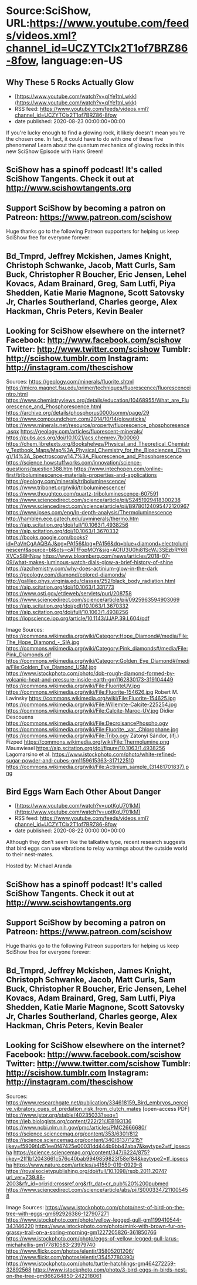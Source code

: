 # Source:SciShow, URL:https://www.youtube.com/feeds/videos.xml?channel_id=UCZYTClx2T1of7BRZ86-8fow, language:en-US

## Why These 5 Rocks Actually Glow
 - [https://www.youtube.com/watch?v=qIYe1tnLwkk](https://www.youtube.com/watch?v=qIYe1tnLwkk)
 - RSS feed: https://www.youtube.com/feeds/videos.xml?channel_id=UCZYTClx2T1of7BRZ86-8fow
 - date published: 2020-08-23 00:00:00+00:00

If you're lucky enough to find a glowing rock, it likely doesn't mean you're the chosen one. In fact, it could have to do with one of these five phenomena! Learn about the quantum mechanics of glowing rocks in this new SciShow Episode with Hank Green!

SciShow has a spinoff podcast! It's called SciShow Tangents. Check it out at http://www.scishowtangents.org
----------
Support SciShow by becoming a patron on Patreon: https://www.patreon.com/scishow
----------
Huge thanks go to the following Patreon supporters for helping us keep SciShow free for everyone forever:

Bd_Tmprd, Jeffrey Mckishen, James Knight, Christoph Schwanke, Jacob, Matt Curls, Sam Buck, Christopher R Boucher, Eric Jensen, Lehel Kovacs, Adam Brainard, Greg, Sam Lutfi, Piya Shedden, Katie Marie Magnone, Scott Satovsky Jr, Charles Southerland, Charles george, Alex Hackman, Chris Peters, Kevin Bealer
----------
Looking for SciShow elsewhere on the internet?
Facebook: http://www.facebook.com/scishow
Twitter: http://www.twitter.com/scishow
Tumblr: http://scishow.tumblr.com
Instagram: http://instagram.com/thescishow
----------
Sources:
https://geology.com/minerals/fluorite.shtml  
https://micro.magnet.fsu.edu/primer/techniques/fluorescence/fluorescenceintro.html  
https://www.chemistryviews.org/details/education/10468955/What_are_Fluorescence_and_Phosphorescence.html  
https://archive.org/details/phosphorus0000somm/page/29
https://www.compoundchem.com/2014/10/14/glowsticks/
https://www.minerals.net/resource/property/fluorescence_phosphoresence.aspx
https://geology.com/articles/fluorescent-minerals/
https://pubs.acs.org/doi/10.1021/acs.chemrev.7b00060
https://chem.libretexts.org/Bookshelves/Physical_and_Theoretical_Chemistry_Textbook_Maps/Map%3A_Physical_Chemistry_for_the_Biosciences_(Chang)/14%3A_Spectroscopy/14.7%3A_Fluorescence_and_Phosphorescence
https://science.howstuffworks.com/innovation/science-questions/question388.htm
https://www.intechopen.com/online-first/triboluminescence-materials-properties-and-applications
https://geology.com/minerals/triboluminescence/
https://www.tribonet.org/wiki/triboluminescence/
https://www.thoughtco.com/quartz-triboluminescence-607591
https://www.sciencedirect.com/science/article/pii/S2451929418300238
https://www.sciencedirect.com/science/article/pii/B9780124095472120967
https://www.ipses.com/eng/In-depth-analysis/Thermoluminescence
http://hamblen.ece.gatech.edu/uvminerals/thermo.htm
https://aip.scitation.org/doi/full/10.1063/1.4938256
https://aip.scitation.org/doi/10.1063/1.3670332
https://books.google.com/books?id=PaVnCgAAQBAJ&pg=PA156&lpg=PA156&dq=blue+diamond+electroluminescent&source=bl&ots=cATfFopMOY&sig=ACfU3U0hj81ScWJ3SEzbRY6RXVCxS8HNqw
https://www.bloomberg.com/news/articles/2018-07-09/what-makes-luminous-watch-dials-glow-a-brief-history-of-shine
https://azchemistry.com/why-does-actinium-glow-in-the-dark
https://geology.com/diamond/colored-diamonds/
http://galileo.phys.virginia.edu/classes/252/black_body_radiation.html
https://aip.scitation.org/doi/10.1063/1.331773
https://www.osti.gov/etdeweb/servlets/purl/208758
https://www.sciencedirect.com/science/article/pii/0925963594903069
https://aip.scitation.org/doi/pdf/10.1063/1.3670332
https://aip.scitation.org/doi/full/10.1063/1.4938256
https://iopscience.iop.org/article/10.1143/JJAP.39.L604/pdf

Image Sources:
https://commons.wikimedia.org/wiki/Category:Hope_Diamond#/media/File:The_Hope_Diamond_-_SIA.jpg
https://commons.wikimedia.org/wiki/Category:Pink_diamonds#/media/File:Pink_Diamonds.gif
https://commons.wikimedia.org/wiki/Category:Golden_Eye_Diamond#/media/File:Golden_Eye_Diamond_USM.jpg
https://www.istockphoto.com/photo/dob-rough-diamond-formed-by-volcanic-heat-and-pressure-inside-earth-gm1162830173-319104449
https://commons.wikimedia.org/wiki/File:FluoriteUV.jpg 
https://commons.wikimedia.org/wiki/File:Fluorite-154626.jpg Robert M. Lavinsky
https://commons.wikimedia.org/wiki/File:Fluorite-154625.jpg
https://commons.wikimedia.org/wiki/File:Willemite-Calcite-225254.jpg
https://commons.wikimedia.org/wiki/File:Calcite-Maroc-UV.jpg Didier Descouens
https://commons.wikimedia.org/wiki/File:DecroisancePhospho.ogv
https://commons.wikimedia.org/wiki/File:Fluorite,_var._Chlorophane.jpg
https://commons.wikimedia.org/wiki/File:Tribo.ogv Zátonyi Sándor, (ifj.) Fizped
https://commons.wikimedia.org/wiki/File:Thermolumine.png Mauswiesel
https://aip.scitation.org/doi/figure/10.1063/1.4938256 Lagomarsino et al.
https://www.istockphoto.com/photo/white-refined-sugar-powder-and-cubes-gm1159615363-317122510
https://commons.wikimedia.org/wiki/File:Actinium_sample_(31481701837).png

## Bird Eggs Warn Each Other About Danger
 - [https://www.youtube.com/watch?v=uptKgU701kM](https://www.youtube.com/watch?v=uptKgU701kM)
 - RSS feed: https://www.youtube.com/feeds/videos.xml?channel_id=UCZYTClx2T1of7BRZ86-8fow
 - date published: 2020-08-22 00:00:00+00:00

Although they don’t seem like the talkative type, recent research suggests that bird eggs can use vibrations to relay warnings about the outside world to their nest-mates.

Hosted by: Michael Aranda

SciShow has a spinoff podcast! It's called SciShow Tangents. Check it out at http://www.scishowtangents.org
----------
Support SciShow by becoming a patron on Patreon: https://www.patreon.com/scishow
----------
Huge thanks go to the following Patreon supporters for helping us keep SciShow free for everyone forever:

Bd_Tmprd, Jeffrey Mckishen, James Knight, Christoph Schwanke, Jacob, Matt Curls, Sam Buck, Christopher R Boucher, Eric Jensen, Lehel Kovacs, Adam Brainard, Greg, Sam Lutfi, Piya Shedden, Katie Marie Magnone, Scott Satovsky Jr, Charles Southerland, Charles george, Alex Hackman, Chris Peters, Kevin Bealer
----------
Looking for SciShow elsewhere on the internet?
Facebook: http://www.facebook.com/scishow
Twitter: http://www.twitter.com/scishow
Tumblr: http://scishow.tumblr.com
Instagram: http://instagram.com/thescishow
----------
Sources:
https://www.researchgate.net/publication/334618159_Bird_embryos_perceive_vibratory_cues_of_predation_risk_from_clutch_mates [open-access PDF]
https://www.jstor.org/stable/40235033?seq=1
https://jeb.biologists.org/content/222/21/JEB193136
https://www.ncbi.nlm.nih.gov/pmc/articles/PMC2666680/
https://science.sciencemag.org/content/353/6301/812
https://science.sciencemag.org/content/340/6137/1215?ijkey=f5909f4d51ee0f47425e00031dd444b9bb42aba7&keytype2=tf_ipsecsha
https://science.sciencemag.org/content/347/6224/875?ijkey=2ff1bf2043661c576c40bab9949859823f58ef84&keytype2=tf_ipsecsha
https://www.nature.com/articles/s41559-019-0929-8
https://royalsocietypublishing.org/doi/full/10.1098/rspb.2011.2074?url_ver=Z39.88-2003&rfr_id=ori:rid:crossref.org&rfr_dat=cr_pub%20%200pubmed
https://www.sciencedirect.com/science/article/abs/pii/S0003347211005458

Image Sources:
https://www.istockphoto.com/photo/nest-of-bird-on-the-tree-with-eggs-gm692926386-127907271
https://www.istockphoto.com/photo/yellow-legged-gull-gm1199410544-343146220
https://www.istockphoto.com/photo/mink-with-brown-fur-on-grassy-trail-on-a-spring-morning-gm1227205826-361850766
https://www.istockphoto.com/photo/eggs-of-yellow-legged-gull-larus-michahellis-gm177810583-23979740
https://www.flickr.com/photos/elentir/35805201206/
https://www.flickr.com/photos/elentir/35457780390/
https://www.istockphoto.com/photo/turtle-hatchlings-gm464272259-32892568
https://www.istockphoto.com/photo/3-bird-eggs-in-birds-nest-on-the-tree-gm866264850-242218061

